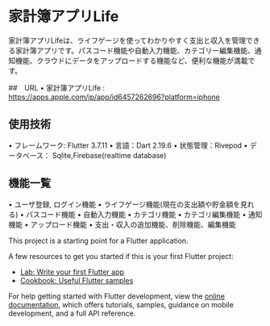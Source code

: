 # 家計簿アプリLife

家計簿アプリLifeは、ライフゲージを使ってわかりやすく支出と収入を管理できる家計簿アプリです。パスコード機能や自動入力機能、カテゴリー編集機能、通知機能、クラウドにデータをアップロードする機能など、便利な機能が満載です。




##　URL
• 家計簿アプリLife : https://apps.apple.com/jp/app/id6457262696?platform=iphone







## 使用技術
• フレームワーク: Flutter 3.7.11
• 言語：Dart 2.19.6
• 状態管理：Rivepod
• データベース： Sqlite,Firebase(realtime database)



## 機能一覧

• ユーザ登録, ログイン機能
• ライフゲージ機能(現在の支出額や貯金額を見れる)
• パスコード機能
• 自動入力機能
• カテゴリ機能 • カテゴリ編集機能
• 通知機能
• アップロード機能
• 支出・収入の追加機能、削除機能、編集機能








This project is a starting point for a Flutter application.

A few resources to get you started if this is your first Flutter project:

- [Lab: Write your first Flutter app](https://docs.flutter.dev/get-started/codelab)
- [Cookbook: Useful Flutter samples](https://docs.flutter.dev/cookbook)

For help getting started with Flutter development, view the
[online documentation](https://docs.flutter.dev/), which offers tutorials,
samples, guidance on mobile development, and a full API reference.
